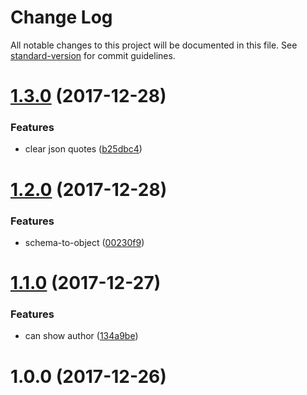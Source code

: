 # Change Log

All notable changes to this project will be documented in this file. See [standard-version](https://github.com/conventional-changelog/standard-version) for commit guidelines.

<a name="1.3.0"></a>
# [1.3.0](https://github.com/forsigner/object-to-md/compare/v1.2.0...v1.3.0) (2017-12-28)


### Features

* clear json quotes ([b25dbc4](https://github.com/forsigner/object-to-md/commit/b25dbc4))



<a name="1.2.0"></a>
# [1.2.0](https://github.com/forsigner/object-to-md/compare/v1.1.0...v1.2.0) (2017-12-28)


### Features

* schema-to-object ([00230f9](https://github.com/forsigner/object-to-md/commit/00230f9))



<a name="1.1.0"></a>
# [1.1.0](https://github.com/forsigner/object-to-md/compare/v1.0.0...v1.1.0) (2017-12-27)


### Features

* can show author ([134a9be](https://github.com/forsigner/object-to-md/commit/134a9be))



<a name="1.0.0"></a>
# 1.0.0 (2017-12-26)
